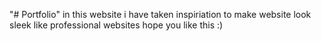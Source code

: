 "# Portfolio" 
in this website i have taken inspiriation to make website look sleek
like professional websites
hope you like this
:)


